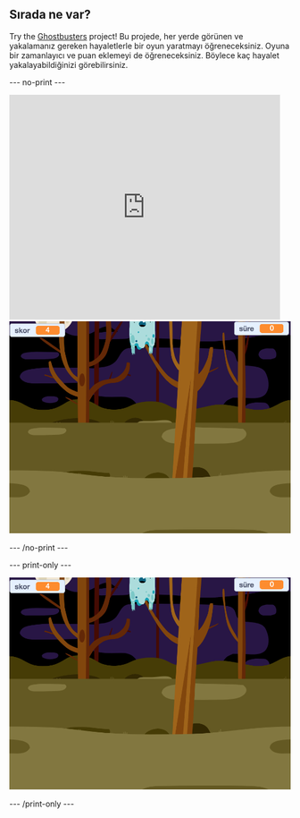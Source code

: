 ## Sırada ne var?

Try the [Ghostbusters](https://projects.raspberrypi.org/en/projects/ghostbusters?utm_source=pathway&utm_medium=whatnext&utm_campaign=projects) project! Bu projede, her yerde görünen ve yakalamanız gereken hayaletlerle bir oyun yaratmayı öğreneceksiniz. Oyuna bir zamanlayıcı ve puan eklemeyi de öğreneceksiniz. Böylece kaç hayalet yakalayabildiğinizi görebilirsiniz.

\--- no-print \---

<div class="scratch-preview">
  <iframe allowtransparency="true" width="485" height="402" src="https://scratch.mit.edu/projects/embed/276874679/?autostart=false" frameborder="0" scrolling="no"></iframe>
  <img src="images/ghostbusters-static.png">
</div>

\--- /no-print \---

\--- print-only \---

![showcase](images/ghostbusters-static.png)

\--- /print-only \---